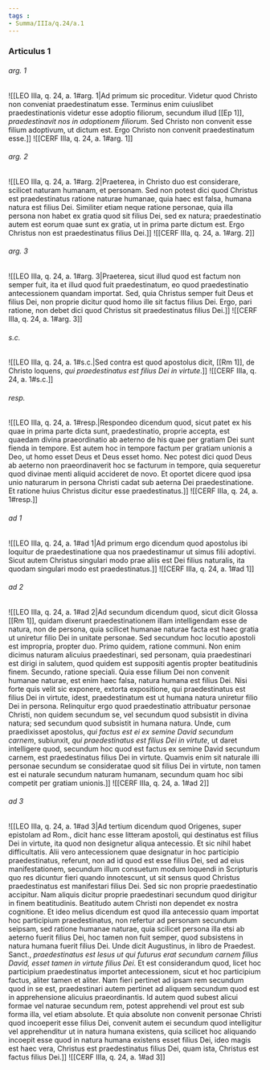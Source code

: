 ```yaml
---
tags : 
- Summa/IIIa/q.24/a.1
---
```


### Articulus 1

###### arg. 1
![[LEO IIIa, q. 24, a. 1#arg. 1|Ad primum sic proceditur. Videtur quod Christo non conveniat praedestinatum esse. Terminus enim cuiuslibet praedestinationis videtur esse adoptio filiorum, secundum illud [[Ep 1]], *praedestinavit nos in adoptionem filiorum*. Sed Christo non convenit esse filium adoptivum, ut dictum est. Ergo Christo non convenit praedestinatum esse.]]
![[CERF IIIa, q. 24, a. 1#arg. 1]]

###### arg. 2
![[LEO IIIa, q. 24, a. 1#arg. 2|Praeterea, in Christo duo est considerare, scilicet naturam humanam, et personam. Sed non potest dici quod Christus est praedestinatus ratione naturae humanae, quia haec est falsa, humana natura est filius Dei. Similiter etiam neque ratione personae, quia illa persona non habet ex gratia quod sit filius Dei, sed ex natura; praedestinatio autem est eorum quae sunt ex gratia, ut in prima parte dictum est. Ergo Christus non est praedestinatus filius Dei.]]
![[CERF IIIa, q. 24, a. 1#arg. 2]]

###### arg. 3
![[LEO IIIa, q. 24, a. 1#arg. 3|Praeterea, sicut illud quod est factum non semper fuit, ita et illud quod fuit praedestinatum, eo quod praedestinatio antecessionem quandam importat. Sed, quia Christus semper fuit Deus et filius Dei, non proprie dicitur quod homo ille sit factus filius Dei. Ergo, pari ratione, non debet dici quod Christus sit praedestinatus filius Dei.]]
![[CERF IIIa, q. 24, a. 1#arg. 3]]

###### s.c.
![[LEO IIIa, q. 24, a. 1#s.c.|Sed contra est quod apostolus dicit, [[Rm 1]], de Christo loquens, *qui praedestinatus est filius Dei in virtute*.]]
![[CERF IIIa, q. 24, a. 1#s.c.]]

###### resp.
![[LEO IIIa, q. 24, a. 1#resp.|Respondeo dicendum quod, sicut patet ex his quae in prima parte dicta sunt, praedestinatio, proprie accepta, est quaedam divina praeordinatio ab aeterno de his quae per gratiam Dei sunt fienda in tempore. Est autem hoc in tempore factum per gratiam unionis a Deo, ut homo esset Deus et Deus esset homo. Nec potest dici quod Deus ab aeterno non praeordinaverit hoc se facturum in tempore, quia sequeretur quod divinae menti aliquid accideret de novo. Et oportet dicere quod ipsa unio naturarum in persona Christi cadat sub aeterna Dei praedestinatione. Et ratione huius Christus dicitur esse praedestinatus.]]
![[CERF IIIa, q. 24, a. 1#resp.]]

###### ad 1
![[LEO IIIa, q. 24, a. 1#ad 1|Ad primum ergo dicendum quod apostolus ibi loquitur de praedestinatione qua nos praedestinamur ut simus filii adoptivi. Sicut autem Christus singulari modo prae aliis est Dei filius naturalis, ita quodam singulari modo est praedestinatus.]]
![[CERF IIIa, q. 24, a. 1#ad 1]]

###### ad 2
![[LEO IIIa, q. 24, a. 1#ad 2|Ad secundum dicendum quod, sicut dicit Glossa [[Rm 1]], quidam dixerunt praedestinationem illam intelligendam esse de natura, non de persona, quia scilicet humanae naturae facta est haec gratia ut uniretur filio Dei in unitate personae. Sed secundum hoc locutio apostoli est impropria, propter duo. Primo quidem, ratione communi. Non enim dicimus naturam alicuius praedestinari, sed personam, quia praedestinari est dirigi in salutem, quod quidem est suppositi agentis propter beatitudinis finem. Secundo, ratione speciali. Quia esse filium Dei non convenit humanae naturae, est enim haec falsa, natura humana est filius Dei. Nisi forte quis velit sic exponere, extorta expositione, qui praedestinatus est filius Dei in virtute, idest, praedestinatum est ut humana natura uniretur filio Dei in persona. Relinquitur ergo quod praedestinatio attribuatur personae Christi, non quidem secundum se, vel secundum quod subsistit in divina natura; sed secundum quod subsistit in humana natura. Unde, cum praedixisset apostolus, *qui factus est ei ex semine David secundum carnem*, subiunxit, *qui praedestinatus est filius Dei in virtute*, ut daret intelligere quod, secundum hoc quod est factus ex semine David secundum carnem, est praedestinatus filius Dei in virtute. Quamvis enim sit naturale illi personae secundum se consideratae quod sit filius Dei in virtute, non tamen est ei naturale secundum naturam humanam, secundum quam hoc sibi competit per gratiam unionis.]]
![[CERF IIIa, q. 24, a. 1#ad 2]]

###### ad 3
![[LEO IIIa, q. 24, a. 1#ad 3|Ad tertium dicendum quod Origenes, super epistolam ad Rom., dicit hanc esse litteram apostoli, qui destinatus est filius Dei in virtute, ita quod non designetur aliqua antecessio. Et sic nihil habet difficultatis. Alii vero antecessionem quae designatur in hoc participio praedestinatus, referunt, non ad id quod est esse filius Dei, sed ad eius manifestationem, secundum illum consuetum modum loquendi in Scripturis quo res dicuntur fieri quando innotescunt, ut sit sensus quod Christus praedestinatus est manifestari filius Dei. Sed sic non proprie praedestinatio accipitur. Nam aliquis dicitur proprie praedestinari secundum quod dirigitur in finem beatitudinis. Beatitudo autem Christi non dependet ex nostra cognitione. Et ideo melius dicendum est quod illa antecessio quam importat hoc participium praedestinatus, non refertur ad personam secundum seipsam, sed ratione humanae naturae, quia scilicet persona illa etsi ab aeterno fuerit filius Dei, hoc tamen non fuit semper, quod subsistens in natura humana fuerit filius Dei. Unde dicit Augustinus, in libro de Praedest. Sanct., *praedestinatus est Iesus ut qui futurus erat secundum carnem filius David, esset tamen in virtute filius Dei*. Et est considerandum quod, licet hoc participium praedestinatus importet antecessionem, sicut et hoc participium factus, aliter tamen et aliter. Nam fieri pertinet ad ipsam rem secundum quod in se est, praedestinari autem pertinet ad aliquem secundum quod est in apprehensione alicuius praeordinantis. Id autem quod subest alicui formae vel naturae secundum rem, potest apprehendi vel prout est sub forma illa, vel etiam absolute. Et quia absolute non convenit personae Christi quod incoeperit esse filius Dei, convenit autem ei secundum quod intelligitur vel apprehenditur ut in natura humana existens, quia scilicet hoc aliquando incoepit esse quod in natura humana existens esset filius Dei, ideo magis est haec vera, Christus est praedestinatus filius Dei, quam ista, Christus est factus filius Dei.]]
![[CERF IIIa, q. 24, a. 1#ad 3]]

